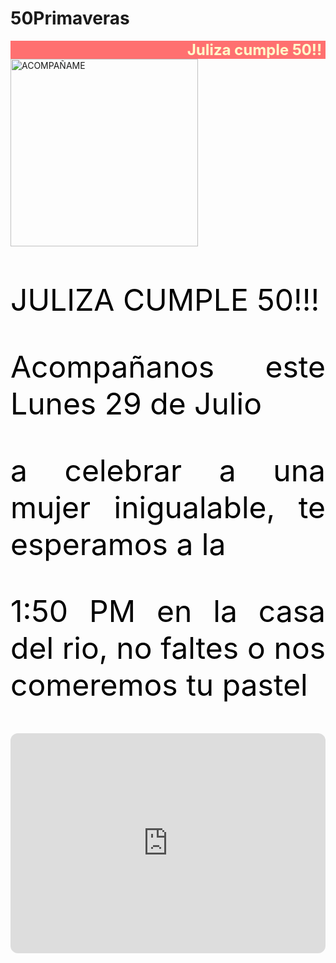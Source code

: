# 50Primaveras
<!DOCTYPE html>
<html lang="en">

<head>
    <title>MIS 50`S!!</title>
</head>
<meta charset="UTF-8" />

<body background="bities.gif">
<marquee bgcolor="#FF7070" behavior="alternate" direction="left">
            <b><font color="#FFFFCC" size="5"> Juliza cumple 50!! </font></b>
        </marquee>
<IMG src="fondo2.jpg" width="300" height="300" title=ACOMPAÑAME> 
    <header>
    </header>
    </Center>
    <p align="justify">
        <Center><FONT size="7" color="BLACK"></Center>
        <p align="justify"> JULIZA CUMPLE 50!!! </p>
	 <p align="justify">Acompañanos este Lunes 29 de Julio </p>
	<p align="justify">a celebrar a una mujer inigualable, te esperamos a la</p>
	<p align="justify">1:50 PM en la casa del rio, no faltes o nos comeremos tu pastel</p>
	<iframe style="border-radius:12px" src="https://open.spotify.com/embed/track/5QDLhrAOJJdNAmCTJ8xMyW?utm_source=generator" width="100%" height="352" frameBorder="0" allowfullscreen="" allow="autoplay; clipboard-write; encrypted-media; fullscreen; picture-in-picture" loading="lazy"></iframe>
        </p>
</body>

</html>
